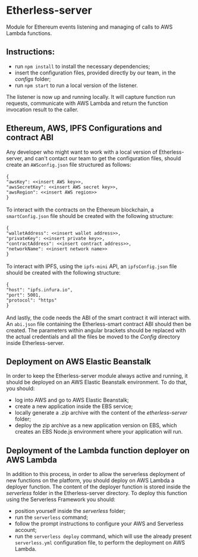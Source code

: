# Etherless-server

Module for Ethereum events listening and managing of calls to AWS Lambda functions.

## Instructions:
- run `npm install` to install the necessary dependencies;
- insert the configuration files, provided directly by our team, in the *configs* folder;
- run `npm start` to run a local version of the listener.

The listener is now up and running locally. It will capture function run requests, communicate with AWS Lambda and return the function invocation result to the caller.

## Ethereum, AWS, IPFS Configurations and contract ABI
Any developer who might want to work with a local version of Etherless-server, and can't contact our team to get the configuration files, should create an `AWSconfig.json` file structured as follows:<br /> <br /> 
`{` <br /> 
		`"awsKey": <<insert AWS key>>,` <br /> 
		`"awsSecretKey": <<insert AWS secret key>>,`<br /> 
		`"awsRegion": <<insert AWS region>>` <br /> 
`}`<br /> <br /> 
To interact with the contracts on the Ethereum blockchain, a `smartConfig.json` file should be created with the following structure:<br /> <br /> 
`{` <br /> 
	`"walletAddress": <<insert wallet address>>, ` <br /> 
	`"privateKey": <<insert private key>>, ` <br /> 
	`"contractAddress": <<insert contract address>>, ` <br /> 
	`"networkName": <<insert network name>> ` <br /> 
`}` <br /> <br /> 
To interact with IPFS, using the `ipfs-mini` API, an `ipfsConfig.json` file should be created with the following structure: <br /> <br /> 
`{` <br /> 
    `"host": "ipfs.infura.io", ` <br /> 
    `"port": 5001, ` <br /> 
    `"protocol": "https" ` <br /> 
`}` <br /> <br /> 
And lastly, the code needs the ABI of the smart contract it will interact with. An `abi.json` file containing the Etherless-smart contract ABI should then be created.
The parameters within angular brackets should be replaced with the actual credentials and all the files be moved to the *Config* directory inside Etherless-server.

## Deployment on AWS Elastic Beanstalk
In order to keep the Etherless-server module always active and running, it should be deployed on an AWS Elastic Beanstalk environment. To do that, you should:
- log into AWS and go to AWS Elastic Beanstalk;
- create a new application inside the EBS service;
- locally generate a .zip archive with the content of the *etherless-server* folder;
- deploy the zip archive as a new application version on EBS, which creates an EBS Node.js environment where your application will run.

## Deployment of the Lambda function deployer on AWS Lambda
In addition to this process, in order to allow the serverless deployment of new functions on the platform, you should deploy on AWS Lambda a deployer function. The content of the deployer function is stored inside the *serverless* folder in the Etherless-server directory. To deploy this function using the Serverless Framework you should:
- position yourself inside the *serverless* folder;
- run the `serverless` command;
- follow the prompt instructions to configure your AWS and Serverless account;
- run the `serverless deploy` command, which will use the already present `serverless.yml` configuration file, to perform the deployment on AWS Lambda.

